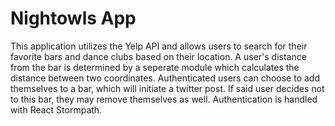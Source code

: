 # Nightowls App

This application utilizes the Yelp API and allows users to search for their favorite bars and dance clubs based on their location. A user's distance from the bar is determined by a seperate module which calculates the distance between two coordinates. Authenticated users can choose to add themselves to a bar, which will initiate a twitter post. If said user decides not to this bar, they may remove themselves as well. Authentication is handled with React Stormpath.
